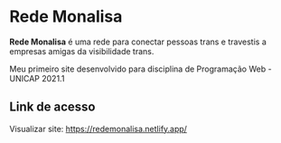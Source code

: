 # Rede Monalisa

<b>Rede Monalisa</b> é uma rede para conectar pessoas trans e travestis a empresas amigas da visibilidade trans.

Meu primeiro site desenvolvido para disciplina de Programação Web - UNICAP 2021.1

## Link de acesso
Visualizar site: https://redemonalisa.netlify.app/


